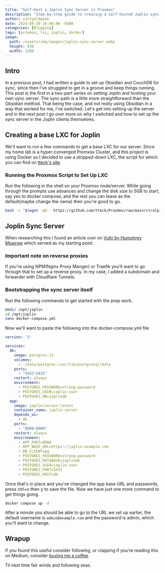 ```yaml
---
title: "Self-Host a Joplin Sync Server in Proxmox"
description: "Step-by-step guide to creating a self-hosted Joplin sync server in a Proxmox LXC using Docker and Docker Compose, with reverse proxy configuration tips."
author: saltyoldgeek
date: 2024-09-30 16:40:00 -0500
categories: [Blogging]
tags: [proxmox, lxc, joplin, docker]
image:
  path: /assets/img/images/joplin-sync-server.webp
  height: 630
  width: 1200
---
```


## Intro

In a previous post, I had written a guide to set up Obsidian and CouchDB for sync, since then I've struggled to get in a groove and keep things running. This post is the first in a two-part series on setting Joplin and hosting your own sync server. The sync path is a little more straightforward than the Obsidian method. That being the case, and not really using Obsidian in a way that worked for me, I've switched. Let's get into setting up the server and in the next post I go over more on why I switched and how to set up the sync server in the Joplin clients themselves.

## Creating a base LXC for Joplin

We'll want to run a few commands to get a base LXC for our server. Since my home lab is a hyper-converged Promxox Cluster, and this project is using Docker so I decided to use a stripped-down LXC, the script for which you can find on [tteck's site](https://tteck.github.io/Proxmox).

### Running the Proxmox Script to Set Up LXC

Run the following in the shell on your Proxmox node/server. While going through the prompts use advances and change the disk size to 5GB to start, say yes to docker compose, and the rest you can leave as the default(maybe change the name) then you're good to go.

```bash
bash -c "$(wget -qO - https://github.com/tteck/Proxmox/raw/main/ct/alpine-docker.sh)"
```

## Joplin Sync Server

When researching this I found an article over on [Vultr by Humphrey Mpairwe](https://docs.vultr.com/how-to-host-a-joplin-server-with-docker-on-ubuntu) which served as my starting point.

### Important note on reverse proxies

If you're using NPM(Nginx Proxy Manger) or Traefik you'll want to go through that to set up a reverse proxy. In my case, I added a subdomain and forwarder with Cloudflare Tunnels.

### Bootstrapping the sync server itself

Run the following commands to get started with the prep work.

```bash
mkdir /opt/joplin
cd /opt/joplin
nano docker-compose.yml
```

Now we'll want to paste the following into the docker-compose.yml file.

```yaml
version: '3'

services:
  db:
    image: postgres:13
    volumes:
      - ./data/postgres:/var/lib/postgresql/data
    ports:
      - "5432:5432"
    restart: always
    environment:
      - POSTGRES_PASSWORD=strong-password
      - POSTGRES_USER=joplin-user
      - POSTGRES_DB=joplindb
  app:
    image: joplin/server:latest
    container_name: joplin-server
    depends_on:
      - db
    ports:
      - "8080:8080"
    restart: always
    environment:
      - APP_PORT=8080
      - APP_BASE_URL=https://joplin.example.com
      - DB_CLIENT=pg
      - POSTGRES_PASSWORD=strong-password
      - POSTGRES_DATABASE=joplindb
      - POSTGRES_USER=joplin-user
      - POSTGRES_PORT=5432
      - POSTGRES_HOST=db
```

Once that's in place and you've changed the app base URL and passwords, press ctrl+x then y to save the file. Now we have just one more command to get things going.

```bash
docker compose up -d
```

After a minute you should be able to go to the URL we set up earlier, the default username is ```admin@example.com``` and the password is admin, which you'll want to change.

## Wrapup

If you found this useful consider following, or clapping if you're reading this on Medium, consider [buying me a coffee](https://www.buymeacoffee.com/twitter2).

Til next time fair winds and following seas.
